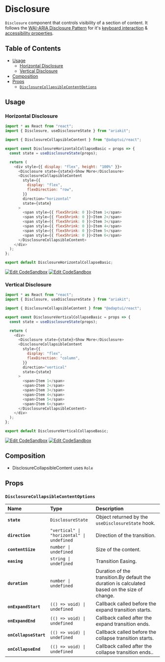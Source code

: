 # Disclosure

`Disclosure` component that controls visibility of a section of content. It
follows the
[WAI-ARIA Disclosure Pattern](https://www.w3.org/WAI/ARIA/apg/patterns/disclosure/)
for it's
[keyboard interaction](https://www.w3.org/WAI/ARIA/apg/patterns/disclosure/#:~:text=Top%2DLevel%20Links-,Keyboard%20Interaction,-When%20the%20disclosure)
&
[accessibility properties](https://www.w3.org/WAI/ARIA/apg/patterns/disclosure/#:~:text=the%20disclosure%20content.-,WAI%2DARIA%20Roles%2C%20States%2C%20and%20Properties,-The%20element%20that).

## Table of Contents

- [Usage](#usage)
  - [Horizontal Disclosure](#horizontal-disclosure)
  - [Vertical Disclosure](#vertical-disclosure)
- [Composition](#composition)
- [Props](#props)
  - [`DisclosureCollapsibleContentOptions`](#disclosurecollapsiblecontentoptions)

## Usage

### Horizontal Disclosure

```js
import * as React from "react";
import { Disclosure, useDisclosureState } from "ariakit";

import { DisclosureCollapsibleContent } from "@adaptui/react";

export const DisclosureHorizontalCollapseBasic = props => {
  const state = useDisclosureState(props);

  return (
    <div style={{ display: "flex", height: "100%" }}>
      <Disclosure state={state}>Show More</Disclosure>
      <DisclosureCollapsibleContent
        style={{
          display: "flex",
          flexDirection: "row",
        }}
        direction="horizontal"
        state={state}
      >
        <span style={{ flexShrink: 0 }}>Item 1</span>
        <span style={{ flexShrink: 0 }}>Item 2</span>
        <span style={{ flexShrink: 0 }}>Item 3</span>
        <span style={{ flexShrink: 0 }}>Item 4</span>
        <span style={{ flexShrink: 0 }}>Item 5</span>
        <span style={{ flexShrink: 0 }}>Item 6</span>
      </DisclosureCollapsibleContent>
    </div>
  );
};

export default DisclosureHorizontalCollapseBasic;
```

[![Edit CodeSandbox](https://img.shields.io/badge/Disclosure%20Horizontal-Open%20On%20CodeSandbox-%230971f1?style=for-the-badge&logo=codesandbox&labelColor=151515)](https://codesandbox.io/s/kbjhn2)
[![Edit CodeSandbox](https://img.shields.io/badge/Disclosure%20Horizontal-Open%20On%20CodeSandbox-%230971f1?style=for-the-badge&logo=codesandbox&labelColor=151515)](https://codesandbox.io/s/nfnhi9)

### Vertical Disclosure

```js
import * as React from "react";
import { Disclosure, useDisclosureState } from "ariakit";

import { DisclosureCollapsibleContent } from "@adaptui/react";

export const DisclosureVerticalCollapseBasic = props => {
  const state = useDisclosureState(props);

  return (
    <div>
      <Disclosure state={state}>Show More</Disclosure>
      <DisclosureCollapsibleContent
        style={{
          display: "flex",
          flexDirection: "column",
        }}
        direction="vertical"
        state={state}
      >
        <span>Item 1</span>
        <span>Item 2</span>
        <span>Item 3</span>
        <span>Item 4</span>
        <span>Item 5</span>
        <span>Item 6</span>
      </DisclosureCollapsibleContent>
    </div>
  );
};

export default DisclosureVerticalCollapseBasic;
```

[![Edit CodeSandbox](https://img.shields.io/badge/Disclosure%20Vertical-Open%20On%20CodeSandbox-%230971f1?style=for-the-badge&logo=codesandbox&labelColor=151515)](https://codesandbox.io/s/66vcvy)
[![Edit CodeSandbox](https://img.shields.io/badge/Disclosure%20Vertical-Open%20On%20CodeSandbox-%230971f1?style=for-the-badge&logo=codesandbox&labelColor=151515)](https://codesandbox.io/s/zz5rwq)

## Composition

- DisclosureCollapsibleContent uses `Role`

## Props

### `DisclosureCollapsibleContentOptions`

| Name                  | Type                                                                 | Description                                                                                   |
| :-------------------- | :------------------------------------------------------------------- | :-------------------------------------------------------------------------------------------- |
| **`state`**           | <code>DisclosureState</code>                                         | Object returned by the `useDisclosureState` hook.                                             |
| **`direction`**       | <code>&#34;vertical&#34; \| &#34;horizontal&#34; \| undefined</code> | Direction of the transition.                                                                  |
| **`contentSize`**     | <code>number \| undefined</code>                                     | Size of the content.                                                                          |
| **`easing`**          | <code>string \| undefined</code>                                     | Transition Easing.                                                                            |
| **`duration`**        | <code>number \| undefined</code>                                     | Duration of the transition.By default the duration is calculated based on the size of change. |
| **`onExpandStart`**   | <code>(() =&#62; void) \| undefined</code>                           | Callback called before the expand transition starts.                                          |
| **`onExpandEnd`**     | <code>(() =&#62; void) \| undefined</code>                           | Callback called after the expand transition ends.                                             |
| **`onCollapseStart`** | <code>(() =&#62; void) \| undefined</code>                           | Callback called before the collapse transition starts.                                        |
| **`onCollapseEnd`**   | <code>(() =&#62; void) \| undefined</code>                           | Callback called after the collapse transition ends..                                          |
